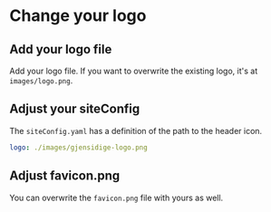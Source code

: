 # Change your logo

## Add your logo file

Add your logo file.
If you want to overwrite the existing logo, it's at `images/logo.png`.

## Adjust your siteConfig

The `siteConfig.yaml` has a definition of the path to the header icon.
```yaml
logo: ./images/gjensidige-logo.png
```

## Adjust favicon.png

You can overwrite the `favicon.png` file with yours as well.
